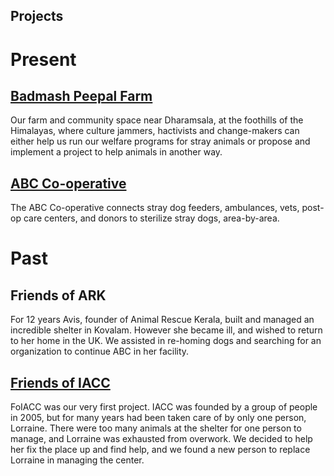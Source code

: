 Projects
-----------

[//]: # (comments)

Present
=========
[Badmash Peepal Farm]( #about "About" )
----------
Our farm and community space near Dharamsala, at the foothills of the Himalayas, where culture jammers, hactivists and change-makers can either help us run our welfare programs for stray animals or propose and implement a project to help animals in another way.

[ABC Co-operative]( #ABC-Cooperative "ABC Co-operative" )
----------
The ABC Co-operative connects stray dog feeders, ambulances, vets, post-op care centers, and donors to sterilize stray dogs, area-by-area.

Past
=========
Friends of ARK
----------
For 12 years Avis, founder of Animal Rescue Kerala, built and managed an incredible shelter in Kovalam. However she became ill, and wished to return to her home in the UK. We assisted in re-homing dogs and searching for an organization to continue ABC in her facility.

[Friends of IACC]( http://foiacc.worldlywags.org/ "FOIACC" )
----------
FoIACC was our very first project. IACC was founded by a group of people in 2005, but for many years had been taken care of by only one person, Lorraine. There were too many animals at the shelter for one person to manage, and Lorraine was exhausted from overwork. We decided to help her fix the place up and find help, and we found a new person to replace Lorraine in managing the center.
